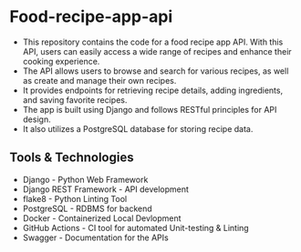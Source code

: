 # Food-recipe-app-api
* This repository contains the code for a food recipe app API. With this API, users can easily access a wide range of recipes and enhance their cooking experience.
* The API allows users to browse and search for various recipes, as well as create and manage their own recipes.
* It provides endpoints for retrieving recipe details, adding ingredients, and saving favorite recipes.
* The app is built using Django and follows RESTful principles for API design.
* It also utilizes a PostgreSQL database for storing recipe data.


## Tools & Technologies
* Django - Python Web Framework
* Django REST Framework - API development
* flake8 - Python Linting Tool
* PostgreSQL - RDBMS for backend
* Docker - Containerized Local Devlopment
* GitHub Actions - CI tool for automated Unit-testing & Linting
* Swagger - Documentation for the APIs
